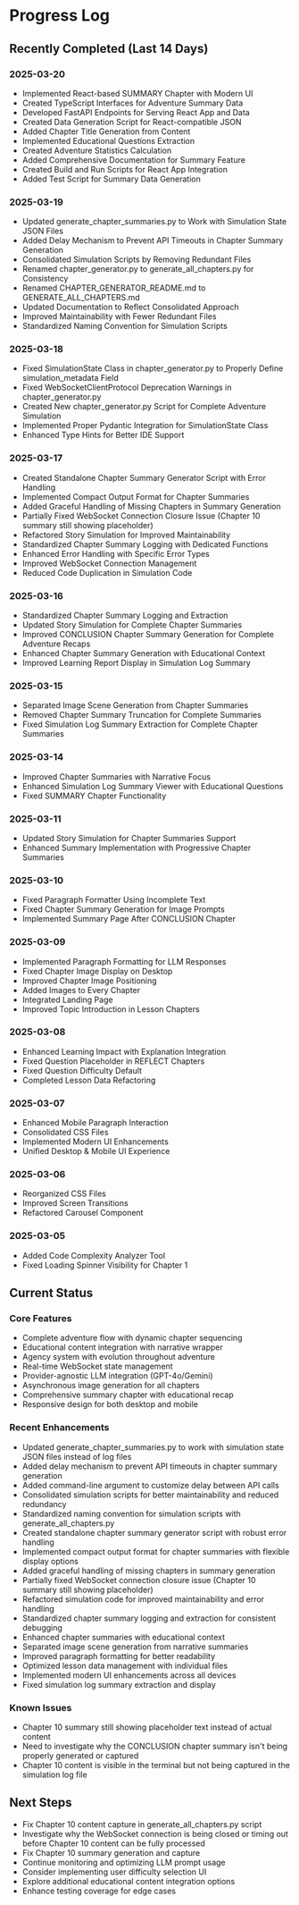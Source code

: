 # Progress Log

## Recently Completed (Last 14 Days)

### 2025-03-20
- Implemented React-based SUMMARY Chapter with Modern UI
- Created TypeScript Interfaces for Adventure Summary Data
- Developed FastAPI Endpoints for Serving React App and Data
- Created Data Generation Script for React-compatible JSON
- Added Chapter Title Generation from Content
- Implemented Educational Questions Extraction
- Created Adventure Statistics Calculation
- Added Comprehensive Documentation for Summary Feature
- Created Build and Run Scripts for React App Integration
- Added Test Script for Summary Data Generation

### 2025-03-19
- Updated generate_chapter_summaries.py to Work with Simulation State JSON Files
- Added Delay Mechanism to Prevent API Timeouts in Chapter Summary Generation
- Consolidated Simulation Scripts by Removing Redundant Files
- Renamed chapter_generator.py to generate_all_chapters.py for Consistency
- Renamed CHAPTER_GENERATOR_README.md to GENERATE_ALL_CHAPTERS.md
- Updated Documentation to Reflect Consolidated Approach
- Improved Maintainability with Fewer Redundant Files
- Standardized Naming Convention for Simulation Scripts

### 2025-03-18
- Fixed SimulationState Class in chapter_generator.py to Properly Define simulation_metadata Field
- Fixed WebSocketClientProtocol Deprecation Warnings in chapter_generator.py
- Created New chapter_generator.py Script for Complete Adventure Simulation
- Implemented Proper Pydantic Integration for SimulationState Class
- Enhanced Type Hints for Better IDE Support

### 2025-03-17
- Created Standalone Chapter Summary Generator Script with Error Handling
- Implemented Compact Output Format for Chapter Summaries
- Added Graceful Handling of Missing Chapters in Summary Generation
- Partially Fixed WebSocket Connection Closure Issue (Chapter 10 summary still showing placeholder)
- Refactored Story Simulation for Improved Maintainability
- Standardized Chapter Summary Logging with Dedicated Functions
- Enhanced Error Handling with Specific Error Types
- Improved WebSocket Connection Management
- Reduced Code Duplication in Simulation Code

### 2025-03-16
- Standardized Chapter Summary Logging and Extraction
- Updated Story Simulation for Complete Chapter Summaries
- Improved CONCLUSION Chapter Summary Generation for Complete Adventure Recaps
- Enhanced Chapter Summary Generation with Educational Context
- Improved Learning Report Display in Simulation Log Summary

### 2025-03-15
- Separated Image Scene Generation from Chapter Summaries
- Removed Chapter Summary Truncation for Complete Summaries
- Fixed Simulation Log Summary Extraction for Complete Chapter Summaries

### 2025-03-14
- Improved Chapter Summaries with Narrative Focus
- Enhanced Simulation Log Summary Viewer with Educational Questions
- Fixed SUMMARY Chapter Functionality

### 2025-03-11
- Updated Story Simulation for Chapter Summaries Support
- Enhanced Summary Implementation with Progressive Chapter Summaries

### 2025-03-10
- Fixed Paragraph Formatter Using Incomplete Text
- Fixed Chapter Summary Generation for Image Prompts
- Implemented Summary Page After CONCLUSION Chapter

### 2025-03-09
- Implemented Paragraph Formatting for LLM Responses
- Fixed Chapter Image Display on Desktop
- Improved Chapter Image Positioning
- Added Images to Every Chapter
- Integrated Landing Page
- Improved Topic Introduction in Lesson Chapters

### 2025-03-08
- Enhanced Learning Impact with Explanation Integration
- Fixed Question Placeholder in REFLECT Chapters
- Fixed Question Difficulty Default
- Completed Lesson Data Refactoring

### 2025-03-07
- Enhanced Mobile Paragraph Interaction
- Consolidated CSS Files
- Implemented Modern UI Enhancements
- Unified Desktop & Mobile UI Experience

### 2025-03-06
- Reorganized CSS Files
- Improved Screen Transitions
- Refactored Carousel Component

### 2025-03-05
- Added Code Complexity Analyzer Tool
- Fixed Loading Spinner Visibility for Chapter 1

## Current Status

### Core Features
- Complete adventure flow with dynamic chapter sequencing
- Educational content integration with narrative wrapper
- Agency system with evolution throughout adventure
- Real-time WebSocket state management
- Provider-agnostic LLM integration (GPT-4o/Gemini)
- Asynchronous image generation for all chapters
- Comprehensive summary chapter with educational recap
- Responsive design for both desktop and mobile

### Recent Enhancements
- Updated generate_chapter_summaries.py to work with simulation state JSON files instead of log files
- Added delay mechanism to prevent API timeouts in chapter summary generation
- Added command-line argument to customize delay between API calls
- Consolidated simulation scripts for better maintainability and reduced redundancy
- Standardized naming convention for simulation scripts with generate_all_chapters.py
- Created standalone chapter summary generator script with robust error handling
- Implemented compact output format for chapter summaries with flexible display options
- Added graceful handling of missing chapters in summary generation
- Partially fixed WebSocket connection closure issue (Chapter 10 summary still showing placeholder)
- Refactored simulation code for improved maintainability and error handling
- Standardized chapter summary logging and extraction for consistent debugging
- Enhanced chapter summaries with educational context
- Separated image scene generation from narrative summaries
- Improved paragraph formatting for better readability
- Optimized lesson data management with individual files
- Implemented modern UI enhancements across all devices
- Fixed simulation log summary extraction and display

### Known Issues
- Chapter 10 summary still showing placeholder text instead of actual content
- Need to investigate why the CONCLUSION chapter summary isn't being properly generated or captured
- Chapter 10 content is visible in the terminal but not being captured in the simulation log file

## Next Steps
- Fix Chapter 10 content capture in generate_all_chapters.py script
- Investigate why the WebSocket connection is being closed or timing out before Chapter 10 content can be fully processed
- Fix Chapter 10 summary generation and capture
- Continue monitoring and optimizing LLM prompt usage
- Consider implementing user difficulty selection UI
- Explore additional educational content integration options
- Enhance testing coverage for edge cases
